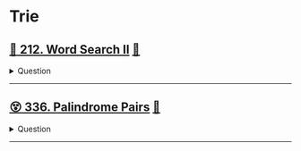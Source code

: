 # Trie

## [:thinking: 212. Word Search II](https://leetcode.com/problems/word-search-ii/) [:dart:](word_search_ii.h)

<details><summary markdown="span">Question</summary>

```markdown
Given an m x n board of characters and a list of strings words, return all words on the board.

Each word must be constructed from letters of sequentially adjacent cells, where adjacent cells are horizontally or vertically neighboring.

The same letter cell may not be used more than once in a word.

Input: board = [["o","a","a","n"],
                ["e","t","a","e"],
                ["i","h","k","r"],
                ["i","f","l","v"]],
       words = ["oath","pea","eat","rain"]
Output: ["eat","oath"]
```

</details>

------------------------------------------------------------------------------

## [:dizzy_face: 336. Palindrome Pairs](https://leetcode.com/problems/palindrome-pairs/) [:dart:](palindrome_pair.h)

<details><summary markdown="span">Question</summary>

```markdown
You are given a 0-indexed array of unique strings words.

A palindrome pair is a pair of integers (i, j) such that:
- 0 <= i, j < word.length
- i != j, and
- words[i] + words[j] (the concatenation of the two strings) is a palindrome string.

Return an array of all the palindrome pairs of words.

Input: words = ["abcd","dcba","lls","s","sssll"]
Output: [[0,1],[1,0],[3,2],[2,4]]
Explanation: The palindromes are ["abcddcba","dcbaabcd","slls","llssssll"]
```

</details>

------------------------------------------------------------------------------
